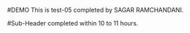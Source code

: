 #DEMO
This is test-05 completed by SAGAR RAMCHANDANI.

#Sub-Header
completed within 10 to 11 hours.
